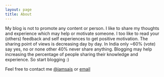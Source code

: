 ```yaml
---
layout: page
title: About
---
```


My blog is not to promote any content or person. I like to share my thoughts and experience which may help or motivate someone. I too like to read your (others) feedback and self experiences to get positive motivation. The sharing point of views is decreasing day by day. In India only ~60% (vote) say yes, no or none other 40% never share anything. Blogging may help increasing the percentage of people sharing their knowledge and experience. So start blogging :)

<p class="message">
Feel free to contact me <a href="https://www.twitter.com/iamsais" target="_blank">@iamsais</a> or <a href="mailto:sathish26586@gmail.com">email</a>
</p>